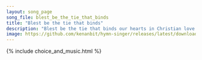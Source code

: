 ```yaml
---
layout: song_page
song_file: blest_be_the_tie_that_binds
title: "Blest be the tie that binds"
description: "Blest be the tie that binds our hearts in Christian love. The fellowship of kindred minds is like to that above.  We share each other's woes, each oth... english christian 4part chords"
image: https://github.com/kenanbit/hymn-singer/releases/latest/download/blest_be_the_tie_that_binds-trad.png
---
```


{% include choice_and_music.html %}